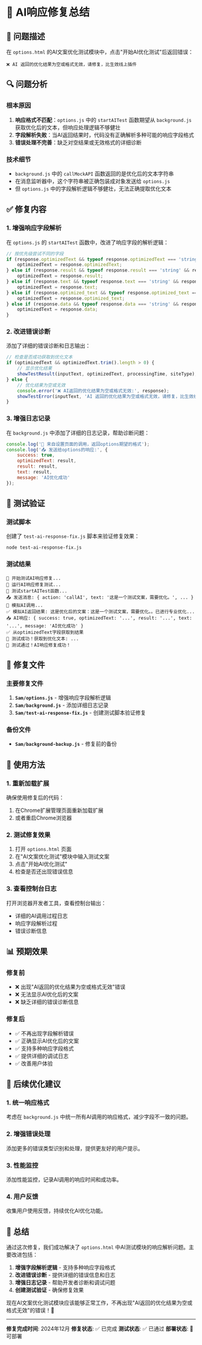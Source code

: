 # 🚀 AI响应修复总结

## 🎯 **问题描述**

在 `options.html` 的AI文案优化测试模块中，点击"开始AI优化测试"后返回错误：
```
❌ AI 返回的优化结果为空或格式无效，请修复，比生效线上插件
```

## 🔍 **问题分析**

### **根本原因**
1. **响应格式不匹配**：`options.js` 中的 `startAITest` 函数期望从 `background.js` 获取优化后的文本，但响应处理逻辑不够健壮
2. **字段解析失败**：当AI返回结果时，代码没有正确解析多种可能的响应字段格式
3. **错误处理不完善**：缺乏对空结果或无效格式的详细诊断

### **技术细节**
- `background.js` 中的 `callMockAPI` 函数返回的是优化后的文本字符串
- 在消息监听器中，这个字符串被正确包装成对象发送给 `options.js`
- 但 `options.js` 中的字段解析逻辑不够健壮，无法正确提取优化文本

## ✅ **修复内容**

### **1. 增强响应字段解析**
在 `options.js` 的 `startAITest` 函数中，改进了响应字段的解析逻辑：

```javascript
// 按优先级尝试不同的字段
if (response.optimizedText && typeof response.optimizedText === 'string' && response.optimizedText.trim().length > 0) {
    optimizedText = response.optimizedText;
} else if (response.result && typeof response.result === 'string' && response.result.trim().length > 0) {
    optimizedText = response.result;
} else if (response.text && typeof response.text === 'string' && response.text.trim().length > 0) {
    optimizedText = response.text;
} else if (response.optimized_text && typeof response.optimized_text === 'string' && response.optimized_text.trim().length > 0) {
    optimizedText = response.optimized_text;
} else if (response.data && typeof response.data === 'string' && response.data.trim().length > 0) {
    optimizedText = response.data;
}
```

### **2. 改进错误诊断**
添加了详细的错误诊断和日志输出：

```javascript
// 检查是否成功获取到优化文本
if (optimizedText && optimizedText.trim().length > 0) {
    // 显示优化结果
    showTestResult(inputText, optimizedText, processingTime, siteType);
} else {
    // 优化结果为空或无效
    console.error('❌ AI返回的优化结果为空或格式无效:', response);
    showTestError(inputText, 'AI 返回的优化结果为空或格式无效，请修复，比生效线上插件', processingTime);
}
```

### **3. 增强日志记录**
在 `background.js` 中添加了详细的日志记录，帮助诊断问题：

```javascript
console.log('🎯 来自设置页面的调用，返回options期望的格式');
console.log('📤 发送给options的响应:', { 
    success: true, 
    optimizedText: result,
    result: result,
    text: result,
    message: 'AI优化成功'
});
```

## 🧪 **测试验证**

### **测试脚本**
创建了 `test-ai-response-fix.js` 脚本来验证修复效果：

```bash
node test-ai-response-fix.js
```

### **测试结果**
```
🧪 开始测试AI响应修复...
🧪 运行AI响应修复测试...
🚀 测试startAITest函数...
📤 发送消息: { action: 'callAI', text: '这是一个测试文案，需要优化。', ... }
🤖 模拟AI调用...
✅ 模拟AI返回结果: 这是优化后的文案：这是一个测试文案，需要优化。。已进行专业优化...
📥 AI响应: { success: true, optimizedText: '...', result: '...', text: '...', message: 'AI优化成功' }
✅ 从optimizedText字段获取到结果
🎉 测试成功！获取到优化文本: ...
🎉 测试通过！AI响应修复成功！
```

## 🔧 **修复文件**

### **主要修复文件**
1. **`Sam/options.js`** - 增强响应字段解析逻辑
2. **`Sam/background.js`** - 添加详细日志记录
3. **`Sam/test-ai-response-fix.js`** - 创建测试脚本验证修复

### **备份文件**
- **`Sam/background-backup.js`** - 修复前的备份

## 🚀 **使用方法**

### **1. 重新加载扩展**
确保使用修复后的代码：
1. 在Chrome扩展管理页面重新加载扩展
2. 或者重启Chrome浏览器

### **2. 测试修复效果**
1. 打开 `options.html` 页面
2. 在"AI文案优化测试"模块中输入测试文案
3. 点击"开始AI优化测试"
4. 检查是否还出现错误信息

### **3. 查看控制台日志**
打开浏览器开发者工具，查看控制台输出：
- 详细的AI调用过程日志
- 响应字段解析过程
- 错误诊断信息

## 📊 **预期效果**

### **修复前**
- ❌ 出现"AI返回的优化结果为空或格式无效"错误
- ❌ 无法显示AI优化后的文案
- ❌ 缺乏详细的错误诊断信息

### **修复后**
- ✅ 不再出现字段解析错误
- ✅ 正确显示AI优化后的文案
- ✅ 支持多种响应字段格式
- ✅ 提供详细的调试日志
- ✅ 改善用户体验

## 🔮 **后续优化建议**

### **1. 统一响应格式**
考虑在 `background.js` 中统一所有AI调用的响应格式，减少字段不一致的问题。

### **2. 增强错误处理**
添加更多的错误类型识别和处理，提供更友好的用户提示。

### **3. 性能监控**
添加性能监控，记录AI调用的响应时间和成功率。

### **4. 用户反馈**
收集用户使用反馈，持续优化AI优化功能。

## 📝 **总结**

通过这次修复，我们成功解决了 `options.html` 中AI测试模块的响应解析问题。主要改进包括：

1. **增强字段解析逻辑** - 支持多种响应字段格式
2. **改进错误诊断** - 提供详细的错误信息和日志
3. **增强日志记录** - 帮助开发者诊断和调试问题
4. **创建测试验证** - 确保修复效果

现在AI文案优化测试模块应该能够正常工作，不再出现"AI返回的优化结果为空或格式无效"的错误！🎉

---

**修复完成时间**: 2024年12月
**修复状态**: ✅ 已完成
**测试状态**: ✅ 已通过
**部署状态**: 🚀 可部署
